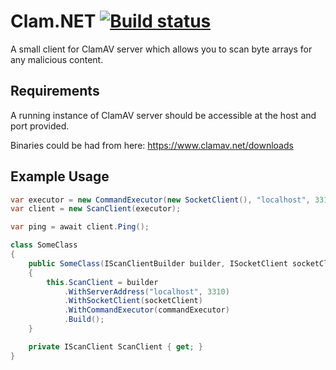 # Clam.NET [![Build status](https://ci.appveyor.com/api/projects/status/yh026y9ykdprdwgv?svg=true)](https://ci.appveyor.com/project/rowellx68/clam-net)

A small client for ClamAV server which allows you to scan byte arrays for any malicious content.

## Requirements

A running instance of ClamAV server should be accessible at the host and port provided.

Binaries could be had from here: https://www.clamav.net/downloads

## Example Usage

```csharp
var executor = new CommandExecutor(new SocketClient(), "localhost", 3310);
var client = new ScanClient(executor);

var ping = await client.Ping();
```

```csharp
class SomeClass
{
    public SomeClass(IScanClientBuilder builder, ISocketClient socketClient, ICommandExecutor commandExecutor)
    {
        this.ScanClient = builder
            .WithServerAddress("localhost", 3310)
            .WithSocketClient(socketClient)
            .WithCommandExecutor(commandExecutor)
            .Build();
    }

    private IScanClient ScanClient { get; }
}
```